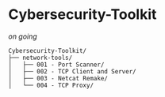 # Cybersecurity-Toolkit
_on going_

```
Cybersecurity-Toolkit/
├── network-tools/
│   ├── 001 - Port Scanner/
│   ├── 002 - TCP Client and Server/
│   ├── 003 - Netcat Remake/
│   └── 004 - TCP Proxy/
```


